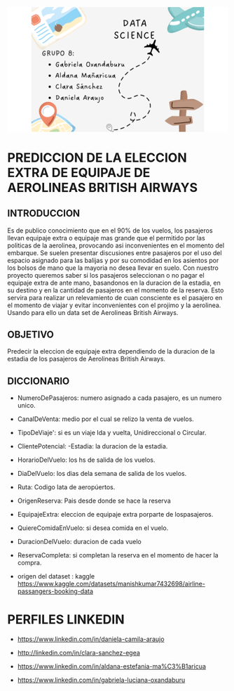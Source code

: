![portada](Datos/grupo8.png)

# PREDICCION DE LA ELECCION EXTRA DE EQUIPAJE DE AEROLINEAS BRITISH AIRWAYS

## INTRODUCCION 
Es de publico conocimiento que en el 90% de los vuelos, los pasajeros llevan equipaje extra o equipaje mas grande que el permitido por las politicas de la aerolinea, provocando asi inconvenientes en el momento del embarque. Se suelen presentar discusiones entre pasajeros por el uso del espacio asignado para las balijas y por su comodidad en los asientos por los bolsos de mano que la mayoria no desea llevar en suelo. Con nuestro proyecto queremos saber si los pasajeros seleccionan o no pagar el equipaje extra de ante mano, basandonos en la duracion de la estadia, en su destino y en la cantidad de pasajeros en el momento de la reserva. Esto servira para realizar un relevamiento de cuan consciente es el pasajero en el momento de viajar y evitar inconvenientes con el projimo y la aerolinea. Usando para ello un data set de Aerolineas British Airways.

## OBJETIVO
Predecir la eleccion de equipaje extra dependiendo de la duracion de la estadia de los pasajeros de Aerolineas British Airways.

## DICCIONARIO 

- NumeroDePasajeros: numero asignado a cada pasajero, es un numero unico. 
- CanalDeVenta: medio por el cual se relizo la venta de vuelos. 
- TipoDeViaje': si es un viaje Ida y vuelta, Unidireccional o Circular.
- ClientePotencial: -Estadia: la duracion de la estadia. 
- HorarioDelVuelo: los hs de salida de los vuelos. 
- DiaDelVuelo: los dias dela semana de salida de los vuelos. 
- Ruta: Codigo Iata de aeropúertos. 
- OrigenReserva: Pais desde donde se hace la reserva 
- EquipajeExtra: eleccion de equipaje extra porparte de lospasajeros. 
- QuiereComidaEnVuelo: si desea comida en el vuelo. 
- DuracionDelVuelo: duracion de cada vuelo
- ReservaCompleta: si completan la reserva en el momento de hacer la compra.


- origen del dataset : kaggle https://www.kaggle.com/datasets/manishkumar7432698/airline-passangers-booking-data

# PERFILES LINKEDIN
- https://www.linkedin.com/in/daniela-camila-araujo
  
- http://linkedin.com/in/clara-sanchez-egea

- https://www.linkedin.com/in/aldana-estefania-ma%C3%B1aricua

- https://www.linkedin.com/in/gabriela-luciana-oxandaburu
